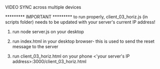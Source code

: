 VIDEO SYNC across multiple devices

********* IMPORTANT *********
to run properly, client_03_horiz.js (in scripts folder) needs to be updated with your server's current IP address!

1. run node server.js on your desktop

2. run index.html in your desktop browser- this is used to send the reset message to the server

3. run client_03_horiz.html on your phone <'your server's IP address>:3000/client_03_horiz.html
